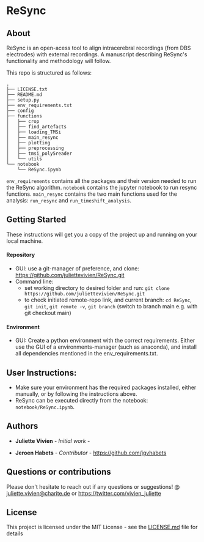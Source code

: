 # ReSync

## About
ReSync is an open-acess tool to align intracerebral recordings (from DBS electrodes) with external recordings. A manuscript describing ReSync's functionality and methodology will follow.

This repo is structured as follows: 

```
.
├── LICENSE.txt
├── README.md
├── setup.py
├── env_requirements.txt
├── config
├── functions
│   ├── crop
│   ├── find_artefacts
│   ├── loading_TMSi
│   ├── main_resync
│   ├── plotting
│   ├── preprocessing
│   ├── tmsi_poly5reader
│   └── utils
└── notebook
    └── ReSync.ipynb

```
```env_requirements``` contains all the packages and their version needed to run the ReSync algorithm.
```notebook``` contains the jupyter notebook to run resync functions. ```main_resync``` contains the two main functions used for the analysis: ```run_resync``` and ```run_timeshift_analysis```.

## Getting Started

These instructions will get you a copy of the project up and running on your local machine. 

#### Repository
* GUI: use a git-manager of preference, and clone: https://github.com/juliettevivien/ReSync.git
* Command line:
    - set working directory to desired folder and run: ```git clone https://github.com/juliettevivien/ReSync.git```
    - to check initiated remote-repo link, and current branch: ```cd ReSync```, ```git init```, ```git remote -v```, ```git branch``` (switch to branch main e.g. with git checkout main)

#### Environment
* GUI: Create a python environment with the correct requirements. Either use the GUI of a environments-manager (such as anaconda), and install all dependencies mentioned in the env_requirements.txt.


## User Instructions:

* Make sure your environment has the required packages installed, either manually, or by following the instructions above.
* ReSync can be executed directly from the notebook: ```notebook/ReSync.ipynb```.

## Authors

* **Juliette Vivien** - *Initial work* -

* **Jeroen Habets** - *Contributor* - https://github.com/jgvhabets

## Questions or contributions
Please don't hesitate to reach out if any questions or suggestions! @ juliette.vivien@charite.de  or https://twitter.com/vivien_juliette


## License

This project is licensed under the MIT License - see the [LICENSE.md](LICENSE.md) file for details


